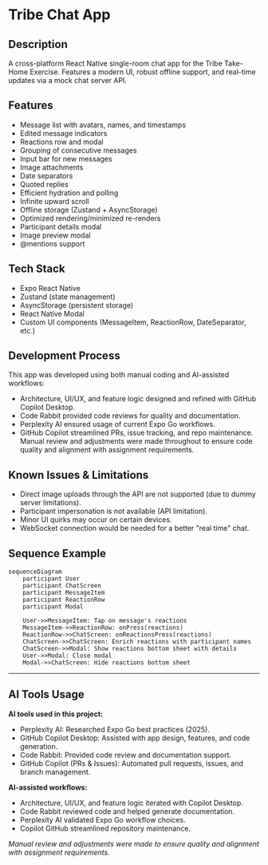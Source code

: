 # Tribe Chat App

## Description
A cross-platform React Native single-room chat app for the Tribe Take-Home Exercise. Features a modern UI, robust offline support, and real-time updates via a mock chat server API.

## Features
- Message list with avatars, names, and timestamps
- Edited message indicators
- Reactions row and modal
- Grouping of consecutive messages
- Input bar for new messages
- Image attachments
- Date separators
- Quoted replies
- Efficient hydration and polling
- Infinite upward scroll
- Offline storage (Zustand + AsyncStorage)
- Optimized rendering/minimized re-renders
- Participant details modal
- Image preview modal
- @mentions support

## Tech Stack
- Expo React Native
- Zustand (state management)
- AsyncStorage (persistent storage)
- React Native Modal
- Custom UI components (MessageItem, ReactionRow, DateSeparator, etc.)

## Development Process
This app was developed using both manual coding and AI-assisted workflows:
- Architecture, UI/UX, and feature logic designed and refined with GitHub Copilot Desktop.
- Code Rabbit provided code reviews for quality and documentation.
- Perplexity AI ensured usage of current Expo Go workflows.
- GitHub Copilot streamlined PRs, issue tracking, and repo maintenance.
Manual review and adjustments were made throughout to ensure code quality and alignment with assignment requirements.

## Known Issues & Limitations
- Direct image uploads through the API are not supported (due to dummy server limitations).
- Participant impersonation is not available (API limitation).
- Minor UI quirks may occur on certain devices.
- WebSocket connection would be needed for a better "real time" chat.

## Sequence Example
```mermaid
sequenceDiagram
    participant User
    participant ChatScreen
    participant MessageItem
    participant ReactionRow
    participant Modal

    User->>MessageItem: Tap on message's reactions
    MessageItem->>ReactionRow: onPress(reactions)
    ReactionRow->>ChatScreen: onReactionsPress(reactions)
    ChatScreen->>ChatScreen: Enrich reactions with participant names
    ChatScreen->>Modal: Show reactions bottom sheet with details
    User->>Modal: Close modal
    Modal->>ChatScreen: Hide reactions bottom sheet
```

---

## AI Tools Usage

**AI tools used in this project:**
- Perplexity AI: Researched Expo Go best practices (2025).
- GitHub Copilot Desktop: Assisted with app design, features, and code generation.
- Code Rabbit: Provided code review and documentation support.
- GitHub Copilot (PRs & Issues): Automated pull requests, issues, and branch management.

**AI-assisted workflows:**
- Architecture, UI/UX, and feature logic iterated with Copilot Desktop.
- Code Rabbit reviewed code and helped generate documentation.
- Perplexity AI validated Expo Go workflow choices.
- Copilot GitHub streamlined repository maintenance.

_Manual review and adjustments were made to ensure quality and alignment with assignment requirements._